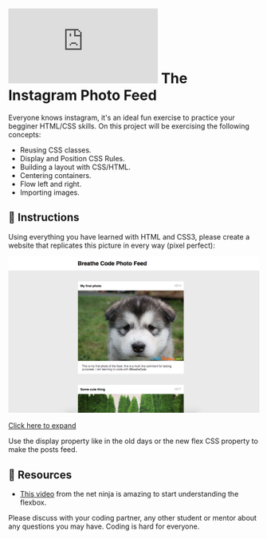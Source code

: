 # ![alt text](https://assets.breatheco.de/apis/img/images.php?blob&random&cat=icon&tags=breathecode,32)  The Instagram Photo Feed

Everyone knows instagram, it's an ideal fun exercise to practice your begginer HTML/CSS skills. On this project will be exercising the following concepts:

- Reusing CSS classes.
- Display and Position CSS Rules.
- Building a layout with CSS/HTML.
- Centering containers.
- Flow left and right.
- Importing images.

## 📝 Instructions

Using everything you have learned with HTML and CSS3, please create a website that replicates this picture in every way (pixel perfect):

<img src="https://github.com/breatheco-de/exercise-instagram-feed/blob/master/preview.gif?raw=true" /> 

[Click here to expand](https://github.com/breatheco-de/exercise-instagram-feed/blob/master/preview.gif?raw=true)

Use the display property like in the old days or the new flex CSS property to make the posts feed.

## 📒 Resources

- [This video](https://www.youtube.com/watch?v=Y8zMYaD1bz0) from the net ninja is amazing to start understanding the flexbox.

Please discuss with your coding partner, any other student or mentor about any questions you may have. Coding is hard for everyone.
